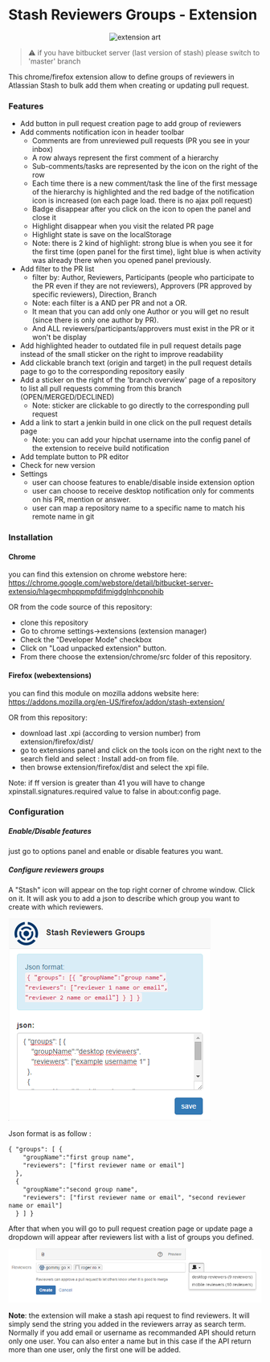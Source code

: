 Stash Reviewers Groups - Extension
==================

<p align="center">
<img src="https://raw.githubusercontent.com/dragouf/Stash-Reviewers-Chrome-Extension/stash-server-version/docs/launch.png" alt="extension art" />
</p>

>:warning: if you have bitbucket server (last version of stash) please switch to 'master' branch

This chrome/firefox extension allow to define groups of reviewers in Atlassian Stash to bulk add them when creating or updating pull request.

### Features

* Add button in pull request creation page to add group of reviewers
* Add comments notification icon in header toolbar
    * Comments are from unreviewed pull requests (PR you see in your inbox)
    * A row always represent the first comment of a hierarchy
    * Sub-comments/tasks are represented by the icon on the right of the row
    * Each time there is a new comment/task the line of the first message of the hierarchy is highlighted and the red badge of the notification icon is increased (on each page load. there is no ajax poll request)
    * Badge disappear after you click on the icon to open the panel and close it
    * Highlight disappear when you visit the related PR page
    * Highlight state is save on the localStorage
    * Note: there is 2 kind of highlight: strong blue is when you see it for the first time (open panel for the first time), light blue is when activity was already there when you opened panel previously.
* Add filter to the PR list
    * filter by: Author, Reviewers, Participants (people who participate to the PR even if they are not reviewers), Approvers (PR approved by specific reviewers), Direction, Branch
    * Note: each filter is a AND per PR and not a OR.
    * It mean that you can add only one Author or you will get no result (since there is only one author by PR).
    * And ALL reviewers/participants/approvers must exist in the PR or it won't be display
* Add highlighted header to outdated file in pull request details page instead of the small sticker on the right to improve readability
* Add clickable branch text (origin and target) in the pull request details page to go to the corresponding repository easily
* Add a sticker on the right of the 'branch overview' page of a repository to list all pull requests comming from this branch (OPEN/MERGED/DECLINED)
    * Note: sticker are clickable to go directly to the corresponding pull request
* Add a link to start a jenkin build in one click on the pull request details page
    * Note: you can add your hipchat username into the config panel of the extension to receive build notification
* Add template button to PR editor
* Check for new version
* Settings
    * user can choose features to enable/disable inside extension option
    * user can choose to receive desktop notification only for comments on his PR, mention or answer.
    * user can map a repository name to a specific name to match his remote name in git

### Installation

#### Chrome
you can find this extension on chrome webstore here: https://chrome.google.com/webstore/detail/bitbucket-server-extensio/hlagecmhpppmpfdifmigdglnhcpnohib

OR from the code source of this repository:

- clone this repository
- Go to chrome settings->extensions (extension manager)
- Check the "Developer Mode" checkbox
- Click on "Load unpacked extension" button.
- From there choose the extension/chrome/src folder of this repository.

#### Firefox (webextensions)
you can find this module on mozilla addons website here: https://addons.mozilla.org/en-US/firefox/addon/stash-extension/

OR from this repository:
- download last .xpi (according to version number) from extension/firefox/dist/
- go to extensions panel and click on the tools icon on the right next to the search field and select : Install add-on from file.
- then browse extension/firefox/dist and select the xpi file.

Note: if ff version is greater than 41 you will have to change xpinstall.signatures.required value to false in about:config page.

### Configuration

##### Enable/Disable features
just go to options panel and enable or disable features you want.

##### Configure reviewers groups
A "Stash" icon will appear on the top right corner of chrome window. Click on it. It will ask you to add a json to describe which group you want to create with which reviewers.

![GitHub Logo](/docs/configuration_resized.png)

Json format is as follow :

```
{ "groups": [ {
    "groupName":"first group name",
    "reviewers": ["first reviewer name or email"]
  },
  {
    "groupName":"second group name",
    "reviewers": ["first reviewer name or email", "second reviewer name or email"]
  } ] }
```

After that when you will go to pull request creation page or update page a dropdown will appear after reviewers list with a list of groups you defined.

![GitHub Logo](/docs/add_group.png)

**Note**: the extension will make a stash api request to find reviewers. It will simply send the string you added in the reviewers array as search term. Normally if you add email or username as recommanded API should return only one user. You can also enter a name but in this case if the API return more than one user, only the first one will be added.
